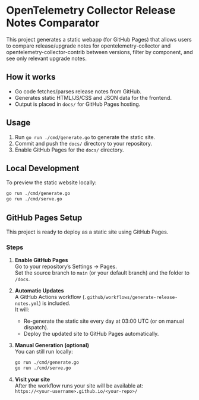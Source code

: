 # OpenTelemetry Collector Release Notes Comparator

This project generates a static webapp (for GitHub Pages) that allows users to compare release/upgrade notes for opentelemetry-collector and opentelemetry-collector-contrib between versions, filter by component, and see only relevant upgrade notes.

## How it works
- Go code fetches/parses release notes from GitHub.
- Generates static HTML/JS/CSS and JSON data for the frontend.
- Output is placed in `docs/` for GitHub Pages hosting.

## Usage
1. Run `go run ./cmd/generate.go` to generate the static site.
2. Commit and push the `docs/` directory to your repository.
3. Enable GitHub Pages for the `docs/` directory.

## Local Development

To preview the static website locally:

```sh
go run ./cmd/generate.go
go run ./cmd/serve.go
```

## GitHub Pages Setup

This project is ready to deploy as a static site using GitHub Pages.

### Steps

1. **Enable GitHub Pages**  
   Go to your repository’s Settings → Pages.  
   Set the source branch to `main` (or your default branch) and the folder to `/docs`.

2. **Automatic Updates**  
   A GitHub Actions workflow (`.github/workflows/generate-release-notes.yml`) is included.  
   It will:
   - Re-generate the static site every day at 03:00 UTC (or on manual dispatch).
   - Deploy the updated site to GitHub Pages automatically.

3. **Manual Generation (optional)**  
   You can still run locally:
   ```sh
   go run ./cmd/generate.go
   go run ./cmd/serve.go
   ```

4. **Visit your site**  
   After the workflow runs your site will be available at:  
   `https://<your-username>.github.io/<your-repo>/`
